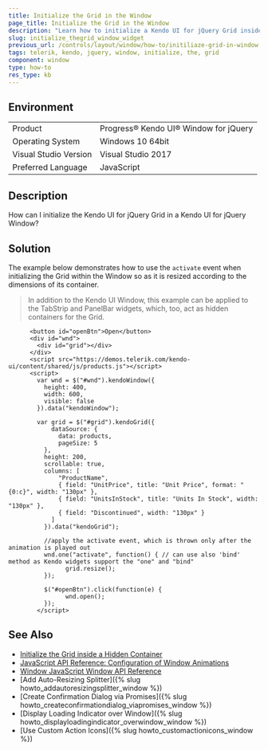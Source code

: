 ```yaml
---
title: Initialize the Grid in the Window
page_title: Initialize the Grid in the Window
description: "Learn how to initialize a Kendo UI for jQuery Grid inside a Kendo UI Window widget by resizing it according to the dimensions of its container."
slug: initialize_thegrid_window_widget
previous_url: /controls/layout/window/how-to/initiliaze-grid-in-window
tags: telerik, kendo, jquery, window, initialize, the, grid
component: window
type: how-to
res_type: kb
---
```


## Environment

<table>
 <tr>
  <td>Product</td>
  <td>Progress® Kendo UI® Window for jQuery</td>
 </tr>
 <tr>
  <td>Operating System</td>
  <td>Windows 10 64bit</td>
 </tr>
 <tr>
  <td>Visual Studio Version</td>
  <td>Visual Studio 2017</td>
 </tr>
 <tr>
  <td>Preferred Language</td>
  <td>JavaScript</td>
 </tr>
</table>

## Description

How can I initialize the Kendo UI for jQuery Grid in a Kendo UI for jQuery Window?

## Solution

The example below demonstrates how to use the `activate` event when initializing the Grid within the Window so as it is resized according to the dimensions of its container.

>In addition to the Kendo UI Window, this example can be applied to the TabStrip and PanelBar widgets, which, too, act as hidden containers for the Grid.


```dojo
      <button id="openBtn">Open</button>
      <div id="wnd">
        <div id="grid"></div>
      </div>
      <script src="https://demos.telerik.com/kendo-ui/content/shared/js/products.js"></script>
      <script>
  	    var wnd = $("#wnd").kendoWindow({
          height: 400,
          width: 600,
          visible: false
        }).data("kendoWindow");

        var grid = $("#grid").kendoGrid({
            dataSource: {
              data: products,
              pageSize: 5
          },
          height: 200,
          scrollable: true,
          columns: [
              "ProductName",
              { field: "UnitPrice", title: "Unit Price", format: "{0:c}", width: "130px" },
              { field: "UnitsInStock", title: "Units In Stock", width: "130px" },
              { field: "Discontinued", width: "130px" }
            ]
          }).data("kendoGrid");

          //apply the activate event, which is thrown only after the animation is played out
          wnd.one("activate", function() { // can use also 'bind' method as Kendo widgets support the "one" and "bind"
                grid.resize();
          });

          $("#openBtn").click(function(e) {
                wnd.open();
          });
        </script>
```

## See Also

* [Initialize the Grid inside a Hidden Container](/web/grid/appearance#initialize-the-grid-inside-a-hidden-container)
* [JavaScript API Reference: Configuration of Window Animations](/api/javascript/ui/window/configuration/animation)
* [Window JavaScript Window API Reference](/api/javascript/ui/window)
* [Add Auto-Resizing Splitter]({% slug howto_addautoresizingsplitter_window %})
* [Create Confirmation Dialog via Promises]({% slug howto_createconfirmationdialog_viapromises_window %})
* [Display Loading Indicator over Window]({% slug howto_displayloadingindicator_overwindow_window %})
* [Use Custom Action Icons]({% slug howto_customactionicons_window %})


